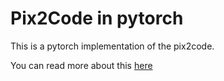 # Pix2Code in pytorch
 This is a pytorch implementation of the pix2code.
 
 You can read more about this [here][blog]

 [blog]:https://vaibhavyadav.github.io/2020/05/20/ml-challenge-implementing-pix2code-in-pytorch.html
